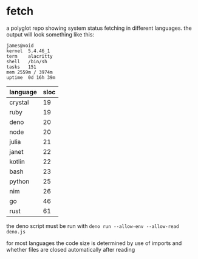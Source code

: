 # fetch
a polyglot repo showing system status fetching in different languages. the output will look something like this:

```
james@void
kernel	5.4.46_1
term	alacritty
shell	/bin/sh
tasks	151
mem	2559m / 3974m
uptime	0d 16h 39m
```

| language | sloc |
| - | - |
| crystal | 19 |
| ruby | 19 |
| deno | 20 |
| node | 20 |
| julia | 21 |
| janet | 22 |
| kotlin | 22 |
| bash | 23 |
| python | 25 |
| nim | 26 |
| go | 46 |
| rust | 61 |

the deno script must be run with `deno run --allow-env --allow-read deno.js`

for most languages the code size is determined by use of imports and whether files are closed automatically after reading
